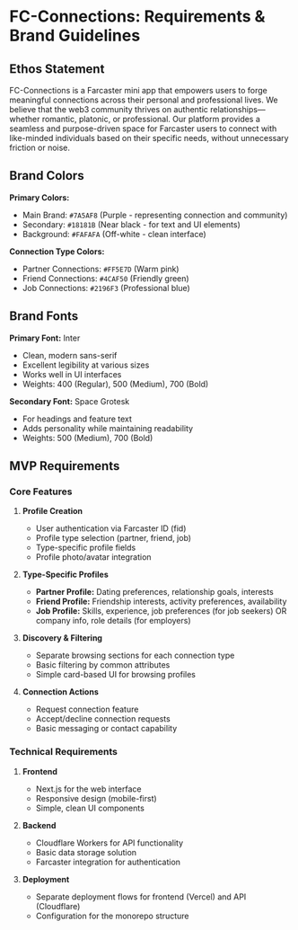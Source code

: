 # FC-Connections: Requirements & Brand Guidelines

## Ethos Statement

FC-Connections is a Farcaster mini app that empowers users to forge meaningful connections across their personal and professional lives. We believe that the web3 community thrives on authentic relationships—whether romantic, platonic, or professional. Our platform provides a seamless and purpose-driven space for Farcaster users to connect with like-minded individuals based on their specific needs, without unnecessary friction or noise.

## Brand Colors

**Primary Colors:**
- Main Brand: `#7A5AF8` (Purple - representing connection and community)
- Secondary: `#18181B` (Near black - for text and UI elements)
- Background: `#FAFAFA` (Off-white - clean interface)

**Connection Type Colors:**
- Partner Connections: `#FF5E7D` (Warm pink)
- Friend Connections: `#4CAF50` (Friendly green)
- Job Connections: `#2196F3` (Professional blue)

## Brand Fonts

**Primary Font:** Inter
- Clean, modern sans-serif
- Excellent legibility at various sizes
- Works well in UI interfaces
- Weights: 400 (Regular), 500 (Medium), 700 (Bold)

**Secondary Font:** Space Grotesk
- For headings and feature text
- Adds personality while maintaining readability
- Weights: 500 (Medium), 700 (Bold)

## MVP Requirements

### Core Features
1. **Profile Creation**
   - User authentication via Farcaster ID (fid)
   - Profile type selection (partner, friend, job)
   - Type-specific profile fields
   - Profile photo/avatar integration

2. **Type-Specific Profiles**
   - **Partner Profile:** Dating preferences, relationship goals, interests
   - **Friend Profile:** Friendship interests, activity preferences, availability
   - **Job Profile:** Skills, experience, job preferences (for job seekers) OR company info, role details (for employers)

3. **Discovery & Filtering**
   - Separate browsing sections for each connection type
   - Basic filtering by common attributes
   - Simple card-based UI for browsing profiles

4. **Connection Actions**
   - Request connection feature
   - Accept/decline connection requests
   - Basic messaging or contact capability

### Technical Requirements
1. **Frontend**
   - Next.js for the web interface
   - Responsive design (mobile-first)
   - Simple, clean UI components

2. **Backend**
   - Cloudflare Workers for API functionality
   - Basic data storage solution
   - Farcaster integration for authentication

3. **Deployment**
   - Separate deployment flows for frontend (Vercel) and API (Cloudflare)
   - Configuration for the monorepo structure
